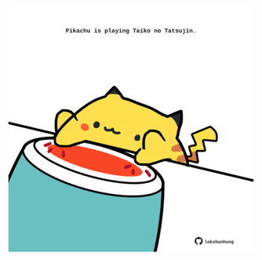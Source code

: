 <!-- built at 05/06/2025, 08:00:40 UTC -->
<p align="center">
  <img width="500" height="500" src="./ReadmeImage.svg">
</p>
